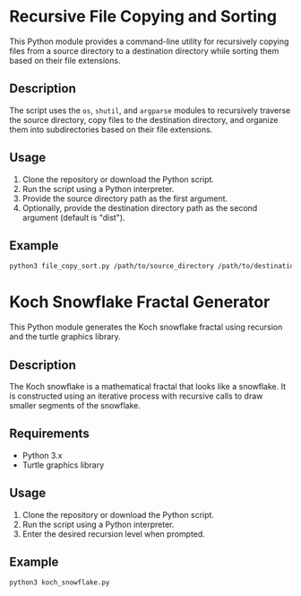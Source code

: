 # Recursive File Copying and Sorting

This Python module provides a command-line utility for recursively copying files from a source directory to a destination directory while sorting them based on their file extensions.

## Description

The script uses the `os`, `shutil`, and `argparse` modules to recursively traverse the source directory, copy files to the destination directory, and organize them into subdirectories based on their file extensions.

## Usage

1. Clone the repository or download the Python script.
2. Run the script using a Python interpreter.
3. Provide the source directory path as the first argument.
4. Optionally, provide the destination directory path as the second argument (default is "dist").

## Example

```bash
python3 file_copy_sort.py /path/to/source_directory /path/to/destination_directory
```


# Koch Snowflake Fractal Generator

This Python module generates the Koch snowflake fractal using recursion and the turtle graphics library.

## Description

The Koch snowflake is a mathematical fractal that looks like a snowflake. It is constructed using an iterative process with recursive calls to draw smaller segments of the snowflake.

## Requirements

- Python 3.x
- Turtle graphics library

## Usage

1. Clone the repository or download the Python script.
2. Run the script using a Python interpreter.
3. Enter the desired recursion level when prompted.

## Example

```bash
python3 koch_snowflake.py
